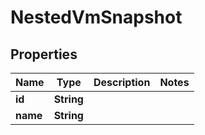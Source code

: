 

# NestedVmSnapshot


## Properties

Name | Type | Description | Notes
------------ | ------------- | ------------- | -------------
**id** | **String** |  | 
**name** | **String** |  | 



